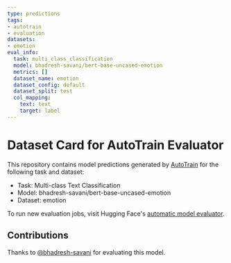 ```yaml
---
type: predictions
tags:
- autotrain
- evaluation
datasets:
- emotion
eval_info:
  task: multi_class_classification
  model: bhadresh-savani/bert-base-uncased-emotion
  metrics: []
  dataset_name: emotion
  dataset_config: default
  dataset_split: test
  col_mapping:
    text: text
    target: label
---
```

# Dataset Card for AutoTrain Evaluator

This repository contains model predictions generated by [AutoTrain](https://huggingface.co/autotrain) for the following task and dataset:

* Task: Multi-class Text Classification
* Model: bhadresh-savani/bert-base-uncased-emotion
* Dataset: emotion

To run new evaluation jobs, visit Hugging Face's [automatic model evaluator](https://huggingface.co/spaces/autoevaluate/model-evaluator).

## Contributions

Thanks to [@bhadresh-savani](https://huggingface.co/bhadresh-savani) for evaluating this model.